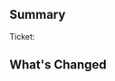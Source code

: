 <!--
	Thanks for submitting a pull request!

	We appreciate you spending the time to work on these changes. Please provide enough information so that others can review your pull request.
-->

## Summary

<!-- Explain the **motivation** for making this change. What existing problem does the pull request solve? -->

<!-- Link any relevant issues or Jira ticket if necessary -->

Ticket:

## What's Changed

<!-- Explain what is changed in this pull request -->

<!-- ### Added -->

<!-- ### Changed -->

<!-- ### Fixed -->
